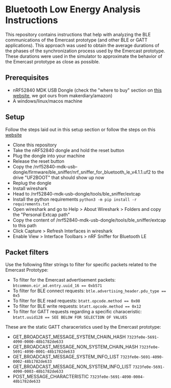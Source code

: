 # Bluetooth Low Energy Analysis Instructions

This repository contains instructions that help with analyzing the BLE communications of the Emercast prototype (and other BLE or GATT applications).
This approach was used to obtain the average durations of the phases of the synchronization process used by the Emercast prototype.
These durations were used in the simulator to approximate the behavior of the Emercast prototype as close as possible.

## Prerequisites
- nRF52840 MDK USB Dongle (check the "where to buy" section on [this website](https://github.com/makerdiary/nrf52840-mdk-usb-dongle), we got ours from makerdiary/amazon)
- A windows/linux/macos machine

## Setup
Follow the steps laid out in this setup section or follow the steps on this [website](https://wiki.makerdiary.com/nrf52840-mdk-usb-dongle/guides/ble-sniffer/installation/#installing-the-nrf-sniffer-capture-tool)
- Clone this repository
- Take the nRF52840 dongle and hold the reset button
- Plug the dongle into your machine
- Release the reset button
- Copy the /nrf52840-mdk-usb-dongle/firmware/ble_sniffer/nrf_sniffer_for_bluetooth_le_v4.1.1.uf2 to the drive "UF2BOOT" that should show up now
- Replug the dongle
- Install wireshark
- Head to /nrf52840-mdk-usb-dongle/tools/ble_sniffer/extcap
- Install the python requirements ``python3 -m pip install -r requirements.txt``
- Open wireshark and go to Help > About Wireshark > Folders and copy the "Personal Extcap path"
- Copy the content of /nrf52840-mdk-usb-dongle/tools/ble_sniffer/extcap to this path
- Click Capture > Refresh Interfaces in wireshark
- Enable View > Interface Toolbars > nRF Sniffer for Bluetooth LE

## Packet filters

Use the following filter strings to filter for specific packets related to the Emercast Prototype:
- To filter for the Emercast advertisement packets: ```btcommon.eir_ad.entry.uuid_16 == 0xb571```
- To filter for BLE connect requests: ```btle.advertising_header.pdu_type == 0x5```
- To filter for BLE read requests: ```btatt.opcode.method == 0x08```
- To filter for BLE write requests: ```btatt.opcode.method == 0x12```
- To filter for GATT requests regarding a specific characeristic: ```btatt.uuid128 == SEE BELOW FOR SELECTION OF VALUES```

These are the static GATT characeristics used by the Emercast prototype:
- GET_BROADCAST_MESSAGE_SYSTEM_CHAIN_HASH ```7323fe0e-5691-4090-0000-48b1782de633```
- GET_BROADCAST_MESSAGE_NON_SYSTEM_CHAIN_HASH ```7323fe0e-5691-4090-0001-48b1782de633```
- GET_BROADCAST_MESSAGE_SYSTEM_INFO_LIST ```7323fe0e-5691-4090-0002-48b1782de633```
- GET_BROADCAST_MESSAGE_NON_SYSTEM_INFO_LIST ```7323fe0e-5691-4090-0003-48b1782de633```
- POST_MESSAGE_CHARACTERISTIC ```7323fe0e-5691-4090-0004-48b1782de633```
